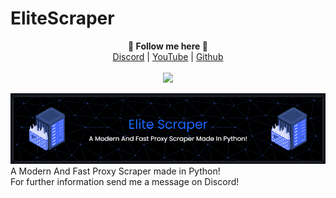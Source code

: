 # EliteScraper
<p align='center'>
  <b>🤖 Follow me here 🤖</b><br>  
  <a href="https://discord.com/users/1032874064731185152">Discord</a> |
  <a href="https://www.youtube.com/channel/UCwq6NcsqT8PS8ixhhUjM9ZQ">YouTube</a> |
  <a href="https://github.com/marl0nx">Github</a><br><br>
  <img src="https://cdn.discordapp.com/attachments/879708989158490152/883919490402897980/unknown.png" style="width: 60%">
</p>
<img src="images/banner.png" alt="image">
A Modern And Fast Proxy Scraper made in Python!
<br>
For further information send me a message on Discord!
